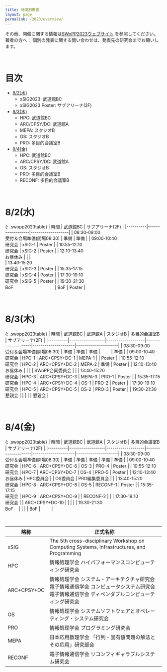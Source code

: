 ```yaml
---
title: 時間割概要
layout: page
permalink: /2023/overview/
---
```



その他、開催に関する情報は[SWoPP2023ウェブサイト](https://sites.google.com/site/swoppweb/swopp2023/) を参照してください。<br />
著者の方へ： 個別の発表に関する問い合わせは、発表先の研究会までお願いします。


<br />


# 目次

- [8/2(水)](#82水)
	- xSIG2023: 武道館BC
	- xSIG2023 Poster: サブアリーナ(2F)
- [8/3(木)](#83木)
	- HPC: 武道館BC
	- ARC/CPSY/DC: 武道館A
	- MEPA: スタジオB
	- OS: スタジオB
	- PRO: 多目的会議室B
- [8/4(金)](#84金)
	- HPC: 武道館BC
	- ARC/CPSY/DC: 武道館A
	- OS: スタジオB
	- PRO: 多目的会議室B
	- RECONF: 多目的会議室B

<br/>

# 8/2(水)

{: .swopp2023table}
| 時間      | 武道館BC  | サブアリーナ(2F) |
|----------|------------------|-------------------|
| 08:30-09:00<br/>受付＆会場準備(開場08:30)               | 準備             | 準備              | 
| 09:00-10:40<br/>研究会                                  | xSIG-1           | Poster          | 
| 10:55-12:10<br/>研究会                                  | xSIG-2           | Poster          | 
| 12:10-13:40<br/>お昼休み                                 |                  |            |   
| 13:40-15:20<br/>研究会                                  | xSIG-3           | Poster            | 
| 15:35-17:15<br/>研究会                                  | xSIG-4           | Poster             | 
| 17:30-19:10<br/>研究会                                  | xSIG-5           | Poster             | 
| 19:30-21:30<br/>BoF　　　             　　　　　　       | BoF              | Poster             |   



<br/>

# 8/3(木)

{: .swopp2023table}
| 時間      | 武道館BC  | 武道館A   | スタジオB      | 多目的会議室B |  サブアリーナ(2F) |
|----------|------------------|-------------------|--------------------|---------------------|---------------------|
| 08:30-09:00<br/>受付＆会場準備(開場08:30)               | 準備             | 準備              | 準備              | 　　              | 準備               |
| 09:00-10:40<br/>研究会                                  | HPC-1            | ARC+CPSY+DC-1     | MEPA-1           |                   | Poster             |
| 10:55-12:10<br/>研究会                                  | HPC-2            | ARC+CPSY+DC-2     | MEPA-2           |   準備               | Poster             |
| 12:10-13:40<br/>お昼休み                                 |                  |                  |                    | SWoPP合同委員会    |                        |
| 13:40-15:20<br/>研究会                                  | HPC-3            | ARC+CPSY+DC-3     | MEPA-3            | PRO-1              | Poster             |
| 15:35-17:15<br/>研究会                                  | HPC-4            | ARC+CPSY+DC-4     | OS-1              | PRO-2              | Poster             |
| 17:30-19:10<br/>研究会                                  | HPC-5            | ARC+CPSY+DC-5     | OS-2              | PRO-3              | Poster             |
| 19:30-21:30<br/>懇親会                                  |                  |                   |                   |                    | 懇親会              |


<br/>

# 8/4(金)

{: .swopp2023table}
| 時間      | 武道館BC  | 武道館A   | スタジオB      | 多目的会議室B |  サブアリーナ(2F) |
|----------|------------------|-------------------|--------------------|---------------------|---------------------|
| 08:30-09:00<br/>受付＆会場準備(開場08:30)                | 準備             | 準備              | 準備               | 準備               | 準備               |
| 09:00-10:40<br/>研究会                                  | HPC-6            | ARC+CPSY+DC-6            |  OS-3              | PRO-4              | Poster           |
| 10:55-12:10<br/>研究会                                  | HPC-7            | ARC+CPSY+DC-7            |  OS-4              | PRO-5              | Poster               |
| 12:10-13:40<br/>お昼休み                                 | HPC委員会        |                          |  OS委員会          | PRO編集委員会        |             |
| 13:40-15:20<br/>研究会                                  | HPC-8            | ARC+CPSY+DC-8           |  OS-5              | RECONF-1             | Poster             |
| 15:35-17:15<br/>研究会                                  | HPC-9            | ARC+CPSY+DC-9           |                    | RECONF-2              |            |
| 17:30-19:10<br/>研究会                                  |                  | ARC+CPSY+DC-10           |                    |                  |             |
| 19:30-21:30<br/>BoF　                                   |                  |                          |                    | BoF            |     　　          |
     

<br />

| 略称 | 正式名称 | 
|------|-----|
| xSIG | The 5th cross-disciplinary Workshop on Computing Systems, Infrastructures, and Programming |
| HPC | 情報処理学会 ハイパフォーマンスコンピューティング研究会 |
| ARC+CPSY+DC | 情報処理学会 システム・アーキテクチャ研究会<br />電子情報通信学会 コンピュータシステム研究会<br />電子情報通信学会 ディペンダブルコンピューティング研究会 |
| OS | 情報処理学会 システムソフトウェアとオペレーティング・システム研究会 |
| PRO | 情報処理学会 プログラミング研究会 |
| MEPA | 日本応用数理学会 「行列・固有値問題の解法とその応用」研究部会 |
| RECONF | 電子情報通信学会 リコンフィギャラブルシステム研究会 |
